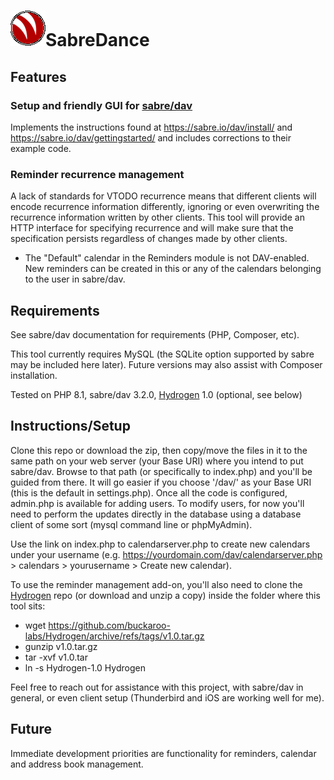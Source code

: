 # ![logo.png](logo.png)SabreDance

## Features
### Setup and friendly GUI for [sabre/dav](https://github.com/sabre-io/dav)

Implements the instructions found at https://sabre.io/dav/install/ and https://sabre.io/dav/gettingstarted/ and includes corrections to their example code. 

### Reminder recurrence management 

A lack of standards for VTODO recurrence means that different clients will encode recurrence information differently, ignoring or even overwriting the recurrence information written by other clients. This tool will provide an HTTP interface for specifying recurrence and will make sure that the specification persists regardless of changes made by other clients.

* The "Default" calendar in the Reminders module is not DAV-enabled. New reminders can be created in this or any of the calendars belonging to the user in sabre/dav.

## Requirements
See sabre/dav documentation for requirements (PHP, Composer, etc).

This tool currently requires MySQL (the SQLite option supported by sabre may be included here later). Future versions may also assist with Composer installation. 

Tested on PHP 8.1, sabre/dav 3.2.0, [Hydrogen](https://github.com/buckaroo-labs/Hydrogen) 1.0 (optional, see below)

## Instructions/Setup
Clone this repo or download the zip, then copy/move the files in it to the same path on your web server (your Base URI) where you intend to put sabre/dav. Browse to that path (or specifically to index.php) and you'll be guided from there. It will go easier if you choose '/dav/' as your Base URI (this is the default in settings.php). Once all the code is configured, admin.php is available for adding users. To modify users, for now you'll need to perform the updates directly in the database using a database client of some sort (mysql command line or phpMyAdmin).

Use the link on index.php to calendarserver.php to create new calendars under your username (e.g. https://yourdomain.com/dav/calendarserver.php > calendars > yourusername > Create new calendar).

To use the reminder management add-on, you'll also need to clone the [Hydrogen](https://github.com/buckaroo-labs/Hydrogen) repo (or download and unzip a copy) inside the folder where this tool sits:
* wget https://github.com/buckaroo-labs/Hydrogen/archive/refs/tags/v1.0.tar.gz
* gunzip v1.0.tar.gz
* tar -xvf v1.0.tar
* ln -s Hydrogen-1.0 Hydrogen

Feel free to reach out for assistance with this project, with sabre/dav in general, or even client setup (Thunderbird and iOS are working well for me).

## Future
Immediate development priorities are functionality for reminders, calendar and address book management.

